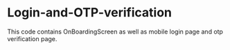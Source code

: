 # Login-and-OTP-verification
This code contains OnBoardingScreen as well as mobile login page and otp verification page.

